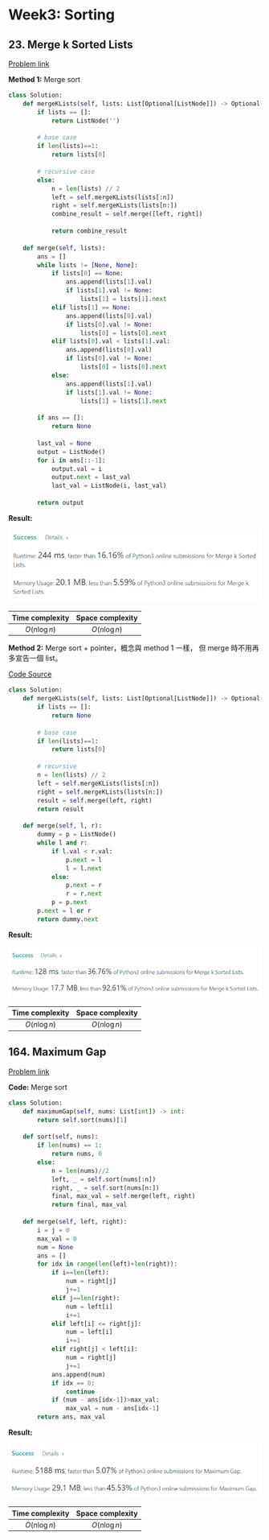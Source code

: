 # Week3: Sorting

## 23. Merge k Sorted Lists

[Problem link](https://leetcode.com/problems/merge-k-sorted-lists/)

**Method 1:** Merge sort

```python
class Solution:
    def mergeKLists(self, lists: List[Optional[ListNode]]) -> Optional[ListNode]:
        if lists == []:
            return ListNode('')
        
        # base case
        if len(lists)==1:
            return lists[0]
        
        # recursive case
        else:
            n = len(lists) // 2 
            left = self.mergeKLists(lists[:n])
            right = self.mergeKLists(lists[n:])
            combine_result = self.merge([left, right])
            
            return combine_result
            
    def merge(self, lists):
        ans = []
        while lists != [None, None]:
            if lists[0] == None:
                ans.append(lists[1].val)
                if lists[1].val != None:
                    lists[1] = lists[1].next
            elif lists[1] == None:
                ans.append(lists[0].val)
                if lists[0].val != None:
                    lists[0] = lists[0].next                
            elif lists[0].val < lists[1].val:
                ans.append(lists[0].val)
                if lists[0].val != None:
                    lists[0] = lists[0].next
            else:
                ans.append(lists[1].val)
                if lists[1].val != None:
                    lists[1] = lists[1].next
        
        if ans == []:
            return None
        
        last_val = None
        output = ListNode()
        for i in ans[::-1]:
            output.val = i
            output.next = last_val
            last_val = ListNode(i, last_val)
        
        return output
```

**Result:**

![method 1](./pics/m1.png)

| Time complexity | Space complexity |
| :-------------: | :--------------: |
|  $O(n\log{n})$  |  $O(n\log{n})$   |

**Method 2:** Merge sort + pointer，概念與 method 1 一樣，
但 merge 時不用再多宣告一個 list。

[Code Source](https://leetcode.com/problems/merge-k-sorted-lists/discuss/10919/Python-easy-to-understand-divide-and-conquer-solution.)

```python
class Solution:
    def mergeKLists(self, lists: List[Optional[ListNode]]) -> Optional[ListNode]:
        if lists == []:
            return None
        
        # base case
        if len(lists)==1:
            return lists[0]
        
        # recursive
        n = len(lists) // 2 
        left = self.mergeKLists(lists[:n])
        right = self.mergeKLists(lists[n:])
        result = self.merge(left, right)
        return result
            
    def merge(self, l, r):
        dummy = p = ListNode()
        while l and r:
            if l.val < r.val:
                p.next = l
                l = l.next
            else:
                p.next = r
                r = r.next
            p = p.next
        p.next = l or r
        return dummy.next
```

**Result:**

![method 2](./pics/m2.png)

| Time complexity | Space complexity |
| :-------------: | :--------------: |
|  $O(n\log{n})$  |  $O(n\log{n})$   |

## 164. Maximum Gap

[Problem link](https://leetcode.com/problems/maximum-gap/)

**Code:** Merge sort

```python
class Solution:
    def maximumGap(self, nums: List[int]) -> int:
        return self.sort(nums)[1]
    
    def sort(self, nums):
        if len(nums) == 1:
            return nums, 0
        else:
            n = len(nums)//2
            left, _ = self.sort(nums[:n])
            right, _ = self.sort(nums[n:])
            final, max_val = self.merge(left, right)
            return final, max_val
    
    def merge(self, left, right):
        i = j = 0
        max_val = 0
        num = None
        ans = []
        for idx in range(len(left)+len(right)):
            if i==len(left):
                num = right[j]
                j+=1
            elif j==len(right):
                num = left[i]
                i+=1
            elif left[i] <= right[j]:
                num = left[i]
                i+=1
            elif right[j] < left[i]:
                num = right[j]
                j+=1
            ans.append(num)
            if idx == 0:
                continue
            if (num - ans[idx-1])>max_val:
                max_val = num - ans[idx-1]
        return ans, max_val
```

**Result:**

![method 2](./pics/23m1.png)

| Time complexity | Space complexity |
| :-------------: | :--------------: |
|  $O(n\log{n})$  |  $O(n\log{n})$   |